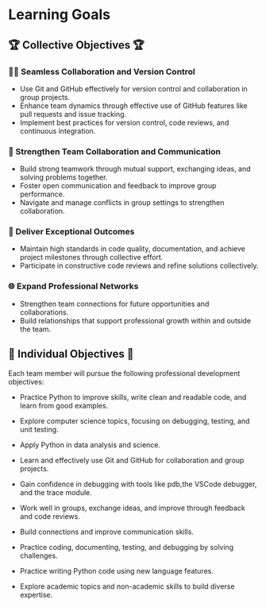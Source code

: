 # Learning Goals

## 🏆 Collective Objectives 🏆

### 🧑‍💻 Seamless Collaboration and Version Control

- Use Git and GitHub effectively for version control and
collaboration in group projects.
- Enhance team dynamics through effective use of GitHub features like
pull requests and issue tracking.
- Implement best practices for version control, code reviews,
and continuous integration.

### 🤝 Strengthen Team Collaboration and Communication

- Build strong teamwork through mutual support, exchanging ideas,
and solving problems together.
- Foster open communication and feedback to improve group performance.
- Navigate and manage conflicts in group settings to strengthen collaboration.

### 🎯 Deliver Exceptional Outcomes

- Maintain high standards in code quality, documentation, and achieve project
milestones through collective effort.
- Participate in constructive code reviews and refine solutions collectively.

### 🌐 Expand Professional Networks

- Strengthen team connections for future opportunities and collaborations.
- Build relationships that support professional growth within and outside the team.

## 🚀 Individual Objectives 🚀

Each team member will pursue the following professional development objectives:

- Practice Python to improve skills, write clean and readable code, and learn
from good examples.
- Explore computer science topics, focusing on debugging, testing, and unit testing.
- Apply Python in data analysis and science.

- Learn and effectively use Git and GitHub for collaboration and group projects.
- Gain confidence in debugging with tools like pdb,the VSCode debugger, and the
trace module.

- Work well in groups, exchange ideas, and improve through feedback and code reviews.
- Build connections and improve communication skills.

- Practice coding, documenting, testing, and debugging by solving challenges.

- Practice writing Python code using new language features.
- Explore academic topics and non-academic skills to build diverse expertise.
